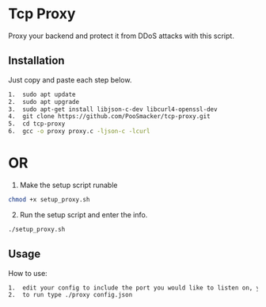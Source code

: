 
# Tcp Proxy

Proxy your backend and protect it from DDoS attacks with this script.


## Installation

Just copy and paste each step below.

```bash
1.  sudo apt update
2.  sudo apt upgrade
3.  sudo apt-get install libjson-c-dev libcurl4-openssl-dev
4.  git clone https://github.com/PooSmacker/tcp-proxy.git
5.  cd tcp-proxy
6.  gcc -o proxy proxy.c -ljson-c -lcurl
```

# OR

1. Make the setup script runable
```bash
chmod +x setup_proxy.sh
```
2. Run the setup script and enter the info.
```bash
./setup_proxy.sh
```
  
## Usage

How to use:

```bash
1.  edit your config to include the port you would like to listen on, your backend ip and your backend port.
2.  to run type ./proxy config.json

```

